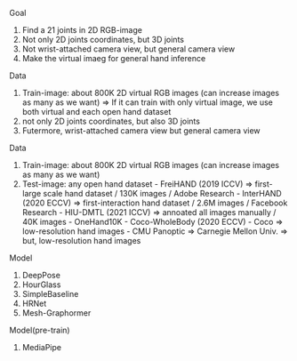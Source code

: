 Goal
  1. Find a 21 joints in 2D RGB-image
  2. Not only 2D joints coordinates, but 3D joints
  3. Not wrist-attached camera view, but general camera view
  4. Make the virtual imaeg for general hand inference

Data
  1. Train-image: about 800K 2D virtual RGB images (can increase images as many as we want)
    => If it can train with only virtual image, we use both virtual and each open hand dataset
  2. not only 2D joints coordinates, but also 3D joints
  3. Futermore, wrist-attached camera view but general camera view


Data
  1. Train-image: about 800K 2D virtual RGB images (can increase images as many as we want)
  2. Test-image: any open hand dataset
    - FreiHAND (2019 ICCV)
      => first-large scale hand dataset / 130K images / Adobe Research
    - InterHAND (2020 ECCV)
      => first-interaction hand dataset / 2.6M images / Facebook Research
    - HIU-DMTL (2021 ICCV)
      => annoated all images manually / 40K images
    - OneHand10K
    - Coco-WholeBody (2020 ECCV)
    - Coco
      => low-resolution hand images
    - CMU Panoptic
      => Carnegie Mellon Univ.
      => but, low-resolution hand images

Model
  1. DeepPose
  2. HourGlass
  3. SimpleBaseline
  4. HRNet
  5. Mesh-Graphormer

Model(pre-train)
  1. MediaPipe
